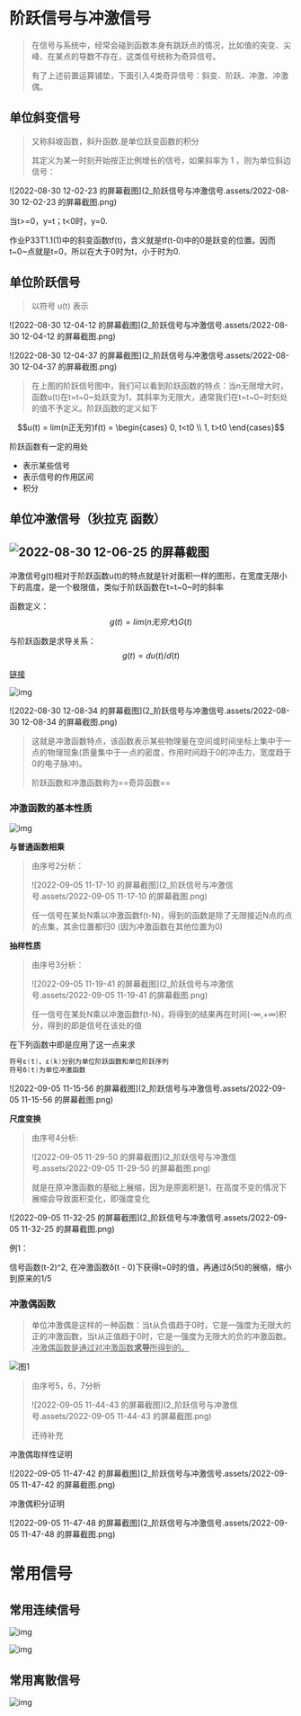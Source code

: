 # 阶跃信号与冲激信号

> 在信号与系统中，经常会碰到函数本身有跳跃点的情况，比如值的突变、尖峰、在某点的导数不存在，这类信号统称为奇异信号。
>
> 有了上述前置运算铺垫，下面引入4类奇异信号：斜变、阶跃、冲激、冲激偶。








## 单位斜变信号

> 又称斜坡函数，斜升函数.是单位跃变函数的积分
>
> 其定义为某一时刻开始按正比例增长的信号，如果斜率为 1 ，则为单位斜边信号：

![2022-08-30 12-02-23 的屏幕截图](2_阶跃信号与冲激信号.assets/2022-08-30 12-02-23 的屏幕截图.png)

当t>=0，y=t；t<0时，y=0.

作业P33T1.1(1)中的斜变函数tf(t)，含义就是tf(t-0)中的0是跃变的位置。因而t~0~点就是t=0，所以在大于0时为t，小于时为0.







## 单位阶跃信号

> 以符号 u(t) 表示

![2022-08-30 12-04-12 的屏幕截图](2_阶跃信号与冲激信号.assets/2022-08-30 12-04-12 的屏幕截图.png)

![2022-08-30 12-04-37 的屏幕截图](2_阶跃信号与冲激信号.assets/2022-08-30 12-04-37 的屏幕截图.png)

> 在上图的阶跃信号图中，我们可以看到阶跃函数的特点：当n无限增大时，函数u(t)在t=t~0~处跃变为1，其斜率为无限大，通常我们在t=t~0~时刻处的值不予定义。阶跃函数的定义如下

$$u(t) = lim(n正无穷)f(t) = \begin{cases} 0,    t<t0 \\ 1,    t>t0 \end{cases}$$





阶跃函数有一定的用处

- 表示某些信号
- 表示信号的作用区间
- 积分







## 单位冲激信号（狄拉克 函数）

## <img src="2_阶跃信号与冲激信号.assets/2022-08-30 12-06-25 的屏幕截图.png" alt="2022-08-30 12-06-25 的屏幕截图"  />

冲激信号g(t)相对于阶跃函数u(t)的特点就是针对面积一样的图形，在宽度无限小下的高度，是一个极限值，类似于阶跃函数在t=t~0~时的斜率

函数定义： $$g(t) = lim(n无穷大)G(t)$$

与阶跃函数是求导关系： $$g(t) = du(t) / d(t)$$

[链接](https://zhuanlan.zhihu.com/p/443467304)

![img](./2_%E9%98%B6%E8%B7%83%E4%BF%A1%E5%8F%B7%E4%B8%8E%E5%86%B2%E6%BF%80%E4%BF%A1%E5%8F%B7.assets/v2-3e644d8b2f10ea76f9cd91ab12d2d4d3_720w-16618325011933.jpg)

![2022-08-30 12-08-34 的屏幕截图](2_阶跃信号与冲激信号.assets/2022-08-30 12-08-34 的屏幕截图.png)

> 这就是冲激函数特点，该函数表示某些物理量在空间或时间坐标上集中于一点的物理现象(质量集中于一点的密度，作用时间趋于0的冲击力，宽度趋于0的电子脉冲)。
>
> 阶跃函数和冲激函数称为==奇异函数==
> 





### 冲激函数的基本性质

![img](../../../图片/19c31c035aafa40f3a69996abc64034f79f0198a.jpg)





**与普通函数相乘**

> 由序号2分析：
>
> ![2022-09-05 11-17-10 的屏幕截图](2_阶跃信号与冲激信号.assets/2022-09-05 11-17-10 的屏幕截图.png)
>
> 任一信号在某处N乘以冲激函数f(t-N)，得到的函数是除了无限接近N点的点的点集，其余位置都归0 (因为冲激函数在其他位置为0)





**抽样性质**

> 由序号3分析：
>
> ![2022-09-05 11-19-41 的屏幕截图](2_阶跃信号与冲激信号.assets/2022-09-05 11-19-41 的屏幕截图.png)
>
> 任一信号在某处N乘以冲激函数f(t-N)，将得到的结果再在时间(-∞,+∞)积分，得到的即是信号在该处的值

在下列函数中即是应用了这一点来求

```c
符号ε(t)、ε(k)分别为单位阶跃函数和单位阶跃序列
符号δ(t)为单位冲激函数
```

![2022-09-05 11-15-56 的屏幕截图](2_阶跃信号与冲激信号.assets/2022-09-05 11-15-56 的屏幕截图.png)





**尺度变换**

> 由序号4分析:
>
> ![2022-09-05 11-29-50 的屏幕截图](2_阶跃信号与冲激信号.assets/2022-09-05 11-29-50 的屏幕截图.png)
>
> 就是在原冲激函数的基础上展缩，因为是原面积是1，在高度不变的情况下展缩会导致面积变化，即强度变化



![2022-09-05 11-32-25 的屏幕截图](2_阶跃信号与冲激信号.assets/2022-09-05 11-32-25 的屏幕截图.png)

例1：

信号函数(t-2)^2, 在冲激函数δ(t - 0)下获得t=0时的值，再通过δ(5t)的展缩，缩小到原来的1/5







### 冲激偶函数

> 单位冲激偶是这样的一种函数：当t从负值趋于0时，它是一强度为无限大的正的冲激函数，当t从正值趋于0时，它是一强度为无限大的负的冲激函数。<u>冲激偶函数是通过对冲激函数**求导**所得到的。</u>

![图1](./2_%E9%98%B6%E8%B7%83%E4%BF%A1%E5%8F%B7%E4%B8%8E%E5%86%B2%E6%BF%80%E4%BF%A1%E5%8F%B7.assets/format,f_auto.png)



> 由序号5，6，7分析
>
> ![2022-09-05 11-44-43 的屏幕截图](2_阶跃信号与冲激信号.assets/2022-09-05 11-44-43 的屏幕截图.png)
>
> 还待补充
>
> 

冲激偶取样性证明

![2022-09-05 11-47-42 的屏幕截图](2_阶跃信号与冲激信号.assets/2022-09-05 11-47-42 的屏幕截图.png)

冲激偶积分证明

![2022-09-05 11-47-48 的屏幕截图](2_阶跃信号与冲激信号.assets/2022-09-05 11-47-48 的屏幕截图.png)






# 常用信号
## 常用连续信号

![img](./2_%E9%98%B6%E8%B7%83%E4%BF%A1%E5%8F%B7%E4%B8%8E%E5%86%B2%E6%BF%80%E4%BF%A1%E5%8F%B7.assets/ce3cd5fafbedab6477dd1a77e036afc378311e8a.jpg)

![img](./2_%E9%98%B6%E8%B7%83%E4%BF%A1%E5%8F%B7%E4%B8%8E%E5%86%B2%E6%BF%80%E4%BF%A1%E5%8F%B7.assets/91de3565034f78f081a4cd446e310a55b2191c8a.jpg)





## 常用离散信号

![img](./2_%E9%98%B6%E8%B7%83%E4%BF%A1%E5%8F%B7%E4%B8%8E%E5%86%B2%E6%BF%80%E4%BF%A1%E5%8F%B7.assets/12c36937afc3793173c7d19efcc4b74542a9118a.jpg)
